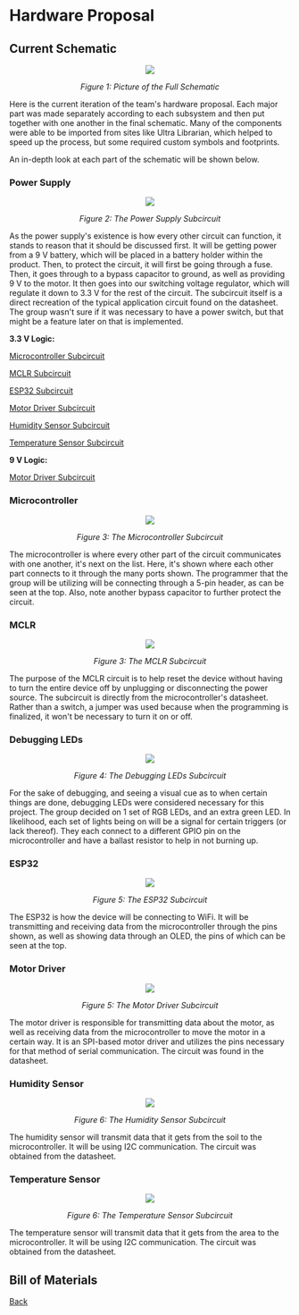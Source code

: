 # Hardware Proposal

## Current Schematic

<p align="center">
  <img src = "https://github.com/Team207-S2024/team207-s2024/assets/156377035/35e53270-3269-4ff1-bcc7-de6780c168e8" />
</p>

<p align="center">
  <i>Figure 1: Picture of the Full Schematic</i>
</p>

Here is the current iteration of the team's hardware proposal. Each major part was made separately according to each subsystem and then put together with one another in the final schematic. Many of the components were able to be imported from sites like Ultra Librarian, which helped to speed up the process, but some required custom symbols and footprints. 

An in-depth look at each part of the schematic will be shown below. 

### Power Supply

<p align="center">
  <img src = "https://github.com/Team207-S2024/team207-s2024/assets/156377035/a355064f-b398-4bc1-82af-38ed8e6aaf2a" />
</p>

<p align="center">
  <i>Figure 2: The Power Supply Subcircuit </i>
</p>

As the power supply's existence is how every other circuit can function, it stands to reason that it should be discussed first. It will be getting power from a 9 V battery, which will be placed in a battery holder within the product. Then, to protect the circuit, it will first be going through a fuse. Then, it goes through to a bypass capacitor to ground, as well as providing 9 V to the motor. It then goes into our switching voltage regulator, which will regulate it down to 3.3 V for the rest of the circuit. The subcircuit itself is a direct recreation of the typical application circuit found on the datasheet. The group wasn't sure if it was necessary to have a power switch, but that might be a feature later on that is implemented. 

**3.3 V Logic:**

[Microcontroller Subcircuit](#microcontroller)

[MCLR Subcircuit](#mclr)

[ESP32 Subcircuit](#esp32)

[Motor Driver Subcircuit](#motor-driver)

[Humidity Sensor Subcircuit](#humidity-sensor)

[Temperature Sensor Subcircuit](#temperature-sensor)

**9 V Logic:**

[Motor Driver Subcircuit](#motor-driver)

### Microcontroller

<p align="center">
  <img src = "https://github.com/Team207-S2024/team207-s2024/assets/156377035/00458cd9-c30d-41ca-a94f-15b3d3ee700d" />
</p>

<p align="center">
  <i>Figure 3: The Microcontroller Subcircuit </i>
</p>

The microcontroller is where every other part of the circuit communicates with one another, it's next on the list. Here, it's shown where each other part connects to it through the many ports shown. The programmer that the group will be utilizing will be connecting through a 5-pin header, as can be seen at the top. Also, note another bypass capacitor to further protect the circuit. 

### MCLR 

<p align="center">
  <img src = "https://github.com/Team207-S2024/team207-s2024/assets/156377035/34626180-2637-4ac3-b88f-43444438cb71" />
</p>

<p align="center">
  <i>Figure 3: The MCLR Subcircuit </i>
</p>

The purpose of the MCLR circuit is to help reset the device without having to turn the entire device off by unplugging or disconnecting the power source. The subcircuit is directly from the microcontroller's datasheet. Rather than a switch, a jumper was used because when the programming is finalized, it won't be necessary to turn it on or off. 

### Debugging LEDs

<p align="center">
  <img src = "https://github.com/Team207-S2024/team207-s2024/assets/156377035/d40d4481-5e78-4330-b2ff-6f46fd722d41" />
</p>

<p align="center">
  <i>Figure 4: The Debugging LEDs Subcircuit </i>
</p>

For the sake of debugging, and seeing a visual cue as to when certain things are done, debugging LEDs were considered necessary for this project. The group decided on 1 set of RGB LEDs, and an extra green LED. In likelihood, each set of lights being on will be a signal for certain triggers (or lack thereof). They each connect to a different GPIO pin on the microcontroller and have a ballast resistor to help in not burning up. 

### ESP32

<p align="center">
  <img src = "https://github.com/Team207-S2024/team207-s2024/assets/156377035/af26bcc2-62c0-428a-a3a7-de9590d6e595" />
</p>

<p align="center">
  <i>Figure 5: The ESP32 Subcircuit </i>
</p>

The ESP32 is how the device will be connecting to WiFi. It will be transmitting and receiving data from the microcontroller through the pins shown, as well as showing data through an OLED, the pins of which can be seen at the top. 

### Motor Driver

<p align="center">
  <img src = "https://github.com/Team207-S2024/team207-s2024/assets/156377035/cf909e8f-e225-42d3-a776-2e4af7331ebf" />
</p>

<p align="center">
  <i>Figure 5: The Motor Driver Subcircuit </i>
</p>

The motor driver is responsible for transmitting data about the motor, as well as receiving data from the microcontroller to move the motor in a certain way. It is an SPI-based motor driver and utilizes the pins necessary for that method of serial communication. The circuit was found in the datasheet.

### Humidity Sensor

<p align="center">
  <img src = "https://github.com/Team207-S2024/team207-s2024/assets/156377035/3d8fe90c-e65a-412b-8a9b-1501cffc16ad" />
</p>

<p align="center">
  <i>Figure 6: The Humidity Sensor Subcircuit </i>
</p>

The humidity sensor will transmit data that it gets from the soil to the microcontroller. It will be using I2C communication. The circuit was obtained from the datasheet.

### Temperature Sensor

<p align="center">
  <img src = "https://github.com/Team207-S2024/team207-s2024/assets/156377035/8f2b63e9-ec32-437d-bbe8-6d3a80174c3a" />
</p>

<p align="center">
  <i>Figure 6: The Temperature Sensor Subcircuit </i>
</p>

The temperature sensor will transmit data that it gets from the area to the microcontroller. It will be using I2C communication. The circuit was obtained from the datasheet. 

## Bill of Materials

[Back](/team207-s2024)

